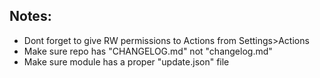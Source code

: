 ## Notes:  
- Dont forget to give RW permissions to Actions from Settings>Actions  
- Make sure repo has "CHANGELOG.md" not "changelog.md"  
- Make sure module has a proper "update.json" file  